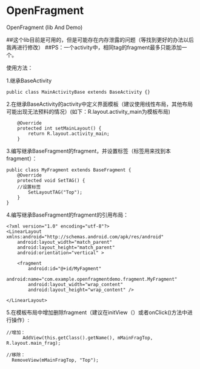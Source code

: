 # OpenFragment
OpenFragment (lib And Demo)

##这个lib目前是可用的，但是可能存在内存泄露的问题（等找到更好的办法以后我再进行修改）
##PS：一个activity中，相同tag的fragment最多只能添加一个。

使用方法：

1.继承BaseActivity
```
public class MainActivityBase extends BaseActivity {}
```

2.在继承BaseActivity的activity中定义界面模板（建议使用线性布局，其他布局可能出现无法预料的情况）(如下：R.layout.activity_main为模板布局)
```
	@Override
	protected int setMainLayout() {
		return R.layout.activity_main;
	}
```

3.编写继承BaseFragment的fragment，并设置标签（标签用来找到本fragment）：
```
public class MyFragment extends BaseFragment {
	@Override
	protected void SetTAG() {
	//设置标签
		SetLayoutTAG("Top");
	}
}
```

4.编写继承BaseFragment的fragment的引用布局：
```
<?xml version="1.0" encoding="utf-8"?>
<LinearLayout xmlns:android="http://schemas.android.com/apk/res/android"
    android:layout_width="match_parent"
    android:layout_height="match_parent"
    android:orientation="vertical" >

    <fragment
        android:id="@+id/MyFagment"
        android:name="com.example.openfragmentdemo.fragment.MyFragment"
        android:layout_width="wrap_content"
        android:layout_height="wrap_content" />

</LinearLayout>
```

5.在模板布局中增加删除fragment（建议在initView（）或者onClick()方法中进行操作）:
  ```
  //增加：
		AddView(this.getClass().getName(), mMainFragTop, R.layout.main_frag);
		  
  //移除：
    RemoveView(mMainFragTop, "Top");
  ```

  
